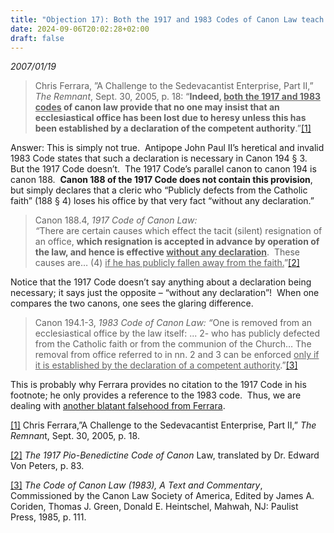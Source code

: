 ```yaml
---
title: "Objection 17): Both the 1917 and 1983 Codes of Canon Law teach that a declaration is needed for one to lose his office due to heresy."
date: 2024-09-06T20:02:28+02:00
draft: false
---
```



*2007/01/19*

<blockquote>
<p>Chris Ferrara, ”A Challenge to the Sedevacantist Enterprise, Part II,” <em>The Remnant</em>, Sept. 30, 2005, p. 18: “<strong>Indeed, <u>both the 1917 and 1983 codes</u> of canon law provide that no one may insist that an ecclesiastical office has been lost due to heresy unless this has been established by a declaration of the competent authority</strong>.”<a href="#_edn1" name="_ednref1">[1]</a></p>
</blockquote>
<p>Answer: This is simply not true.  Antipope John Paul II’s heretical and invalid 1983 Code states that such a declaration is necessary in Canon 194 § 3.  But the 1917 Code doesn’t.  The 1917 Code’s parallel canon to canon 194 is canon 188.  <strong>Canon 188 of the 1917 Code does not contain this provision</strong>, but simply declares that a cleric who “Publicly defects from the Catholic faith” (188 § 4) loses his office by that very fact “without any declaration.”</p>
<blockquote>
<p>Canon 188.4, <em>1917 Code of Canon Law:<br /></em><em>“</em>There are certain causes which effect the tacit (silent) resignation of an office, <strong>which resignation is accepted in advance by operation of the law, and hence is effective <u>without any declaration</u></strong>.  These causes are… (4) <u>if he has publicly fallen away from the faith.</u>”<a href="#_edn2" name="_ednref2">[2]</a></p>
</blockquote>
<p>Notice that the 1917 Code doesn’t say anything about a declaration being necessary; it says just the opposite – “without any declaration”!  When one compares the two canons, one sees the glaring difference. </p>
<blockquote>
<p>Canon 194.1-3, <em>1983 Code of Canon Law: “</em>One is removed from an ecclesiastical office by the law itself: ... 2- who has publicly defected from the Catholic faith or from the communion of the Church… The removal from office referred to in nn. 2 and 3 can be enforced <u>only if it is established by the declaration of a competent authority</u>.”<a href="#_edn3" name="_ednref3">[3]</a></p>
</blockquote>
<p>This is probably why Ferrara provides no citation to the 1917 Code in his footnote; he only provides a reference to the 1983 code.  Thus, we are dealing with <u>another blatant falsehood from Ferrara</u>.</p>

<div>
<p><a href="#_ednref1" name="_edn1">[1]</a> Chris Ferrara,”A Challenge to the Sedevacantist Enterprise, Part II,” <em>The Remnan</em>t, Sept. 30, 2005, p. 18.</p>
</div>
<div>
<p><a href="#_ednref2" name="_edn2">[2]</a> <em>The 1917 Pio-Benedictine Code of Canon</em> Law, translated by Dr. Edward Von Peters, p. 83.</p>
</div>
<div>
<p><a href="#_ednref3" name="_edn3">[3]</a> <em>The Code of Canon Law (1983), A Text and Commentary</em>, Commissioned by the Canon Law Society of America, Edited by James A. Coriden, Thomas J. Green, Donald E. Heintschel, Mahwah, NJ: Paulist Press, 1985, p. 111.</p>
</div>
</div>
